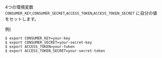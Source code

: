 4つの環境変数 `CONSUMER_KEY`,`CONSUMER_SECRET`,`ACCESS_TOKEN`,`ACCESS_TOKEN_SECRET` に自分の値をセットします。

例)
```
$ export CONSUMER_KEY=your-key
$ export CONSUMER_SECRET=your-secret-key
$ export ACCESS_TOKEN=your-token
$ export ACCESS_TOKEN_SECRET=your-secret-token
```
